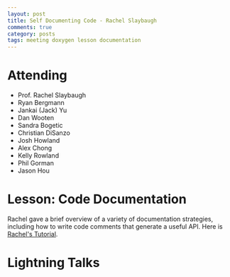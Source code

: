 ```yaml
---
layout: post
title: Self Documenting Code - Rachel Slaybaugh
comments: true
category: posts
tags: meeting doxygen lesson documentation
---
```




# Attending

- Prof. Rachel Slaybaugh
- Ryan Bergmann
- Jankai (Jack) Yu
- Dan Wooten
- Sandra Bogetic
- Christian DiSanzo
- Josh Howland
- Alex Chong
- Kelly Rowland
- Phil Gorman
- Jason Hou

# Lesson: Code Documentation

Rachel gave a brief overview of a variety of documentation strategies, including how to write code comments that generate a useful API. Here is [Rachel's Tutorial][rachelstalk].


# Lightning Talks 



[rachelstalk]: https://github.com/thehackerwithin/berkeley/tree/master/documentation/documentation.md "Rachel's Tutorial"


